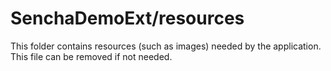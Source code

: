 # SenchaDemoExt/resources

This folder contains resources (such as images) needed by the application. This file can
be removed if not needed.
